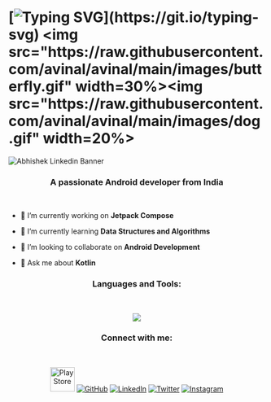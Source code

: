 # [![Typing SVG](https://readme-typing-svg.demolab.com?font=Fira+Code&weight=700&pause=500&color=F75B25&vCenter=true&random=false&width=435&lines=Greetings%2C+Welcome+to+my+profile!)](https://git.io/typing-svg) <img src="https://raw.githubusercontent.com/avinal/avinal/main/images/butterfly.gif" width=30%><img src="https://raw.githubusercontent.com/avinal/avinal/main/images/dog.gif" width=20%>

![Abhishek Linkedin Banner](https://media.licdn.com/dms/image/D5616AQH-YPeupH_qNg/profile-displaybackgroundimage-shrink_350_1400/0/1704352529507?e=1725494400&v=beta&t=skeRK_jmZ_q1e0ghLHvXUG-hSq3cVbptbUcpaIv7DcI)

<h3 align="center">A passionate Android developer from India</h3>
<br>

- 🔭 I’m currently working on **Jetpack Compose**

- 🌱 I’m currently learning **Data Structures and Algorithms**

- 👯 I’m looking to collaborate on **Android Development**

- 💬 Ask me about **Kotlin**

<h3 align="center">Languages and Tools:</h3>
<br>

<p align="center">
  <a href="https://skillicons.dev">
    <img src="https://skillicons.dev/icons?i=androidstudio,kotlin,gradle,sqlite,firebase,git,cpp,java,python,c" />
  </a>
</p>


<h3 align="center">Connect with me:</h3>
<br>
<p align="center">
  <a><img src="https://i.imgur.com/Fp9IWUJ.png" width="48" alt="PlayStore" data-canonical-src="" style="max-width:100%;"></a>
<a href="https://github.com/abhishekkr4747"><img src="https://i.imgur.com/Rlmx2cI.png" alt="GitHub" data-canonical-src="https://img.icons8.com/bubbles/50/000000/github.png" style="max-width:100%;"></a>
<a href="https://www.linkedin.com/in/abhishek-kumar-299a51223/" target="blank"><img src="https://i.imgur.com/5Y24cAi.png" alt="LinkedIn" data-canonical-src="https://img.icons8.com/bubbles/50/000000/linkedin.png" style="max-width:100%;"></a>
 	<a href="https://x.com/Its_Abhi0047" rel="nofollow"><img src="https://i.imgur.com/ADssleU.png" alt="Twitter" data-canonical-src="https://img.icons8.com/bubbles/50/000000/twitter-circled.png" style="max-width:100%;"></a>
  <a href="mailto:ak8384031@gmail.com"><img src="https://i.imgur.com/4foiPox.png" alt="Instagram" data-canonical-src="https://img.icons8.com/bubbles/50/000000/email.png" style="max-width:100%;"></a>
</p>

